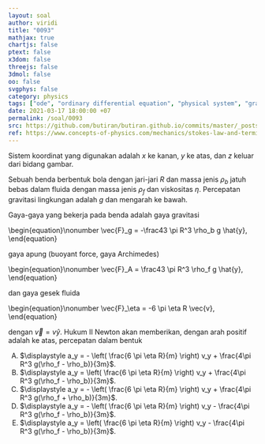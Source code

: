 ```yaml
---
layout: soal
author: viridi
title: "0093"
mathjax: true
chartjs: false
ptext: false
x3dom: false
threejs: false
3dmol: false
oo: false
svgphys: false
category: physics
tags: ["ode", "ordinary differential equation", "physical system", "gravitational force", "viscous force", "fi3201", "2020-1"]
date: 2021-03-17 18:00:00 +07
permalink: /soal/0093
src: https://github.com/butiran/butiran.github.io/commits/master/_posts/soal/04/2021-03-17-ode-phys-3.md
ref: https://www.concepts-of-physics.com/mechanics/stokes-law-and-terminal-velocity.php
---
```

Sistem koordinat yang digunakan adalah $x$ ke kanan, $y$ ke atas, dan $z$ keluar dari bidang gambar.

Sebuah benda berbentuk bola dengan jari-jari $R$ dan massa jenis $\rho_b$ jatuh bebas dalam fluida dengan massa jenis $\rho_f$ dan viskositas $\eta$. Percepatan gravitasi lingkungan adalah $g$ dan mengarah ke bawah.

Gaya-gaya yang bekerja pada benda adalah gaya gravitasi

\begin{equation}\nonumber
\vec{F}_g = -\frac43 \pi R^3 \rho_b g \hat{y},
\end{equation}

gaya apung (buoyant force, gaya Archimedes)

\begin{equation}\nonumber
\vec{F}_A = \frac43 \pi R^3 \rho_f g \hat{y},
\end{equation}

dan gaya gesek fluida

\begin{equation}\nonumber
\vec{F}_\eta = -6 \pi \eta R \vec{v},
\end{equation}

dengan $\vec{v} = v\hat{y}$. Hukum II Newton akan memberikan, dengan arah positif adalah ke atas, percepatan dalam bentuk

<ol type="A">
<li>$\displaystyle a_y = - \left( \frac{6 \pi \eta R}{m} \right) v_y + \frac{4\pi R^3 g(\rho_f - \rho_b)}{3m}$.


<li>$\displaystyle a_y = \left( \frac{6 \pi \eta R}{m} \right) v_y + \frac{4\pi R^3 g(\rho_f - \rho_b)}{3m}$.
<li>$\displaystyle a_y = - \left( \frac{6 \pi \eta R}{m} \right) v_y + \frac{4\pi R^3 g(\rho_f + \rho_b)}{3m}$.
<li>$\displaystyle a_y = - \left( \frac{6 \pi \eta R}{m} \right) v_y - \frac{4\pi R^3 g(\rho_f - \rho_b)}{3m}$.
<li>$\displaystyle a_y = \left( \frac{6 \pi \eta R}{m} \right) v_y - \frac{4\pi R^3 g(\rho_f - \rho_b)}{3m}$.
